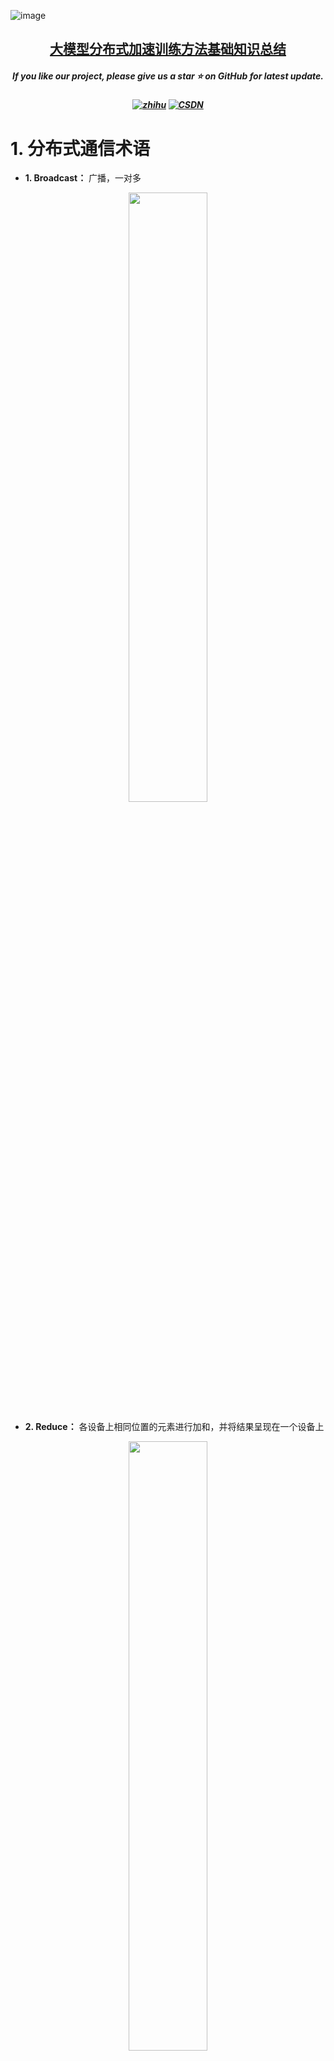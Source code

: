 ![image](https://github.com/user-attachments/assets/fa5c53c8-99fc-4720-a874-6f9210efd9bb)
<h2 align="center"> <a href="">大模型分布式加速训练方法基础知识总结</a></h2>
<h5 align="center"> If you like our project, please give us a star ⭐ on GitHub for latest update.  </h2>


<h5 align="center">
  
[![zhihu](https://img.shields.io/badge/知乎-0084FF)](https://blog.csdn.net/zwqjoy/article/details/130732601)
[![CSDN](https://img.shields.io/badge/CSDE-yellow)](https://zhuanlan.zhihu.com/p/660567767)

</h5>


# 1. 分布式通信术语
* **1. Broadcast：** 广播，一对多
<div align=center>
  <img src=https://github.com/GXYM/BasicKnowledge4OFFER/blob/main/DistributedTrainingknowledge/dkimgs/img1.png width=50% />
</div>

* **2. Reduce：** 各设备上相同位置的元素进行加和，并将结果呈现在一个设备上
<div align=center>
  <img src=https://github.com/GXYM/BasicKnowledge4OFFER/blob/main/DistributedTrainingknowledge/dkimgs/img2.png width=50% />
</div> 

* **3. All Reduce：** 相当于Reduce之后再来了一个Broadcast
<div align=center>
  <img src=https://github.com/GXYM/BasicKnowledge4OFFER/blob/main/DistributedTrainingknowledge/dkimgs/img3.png width=50% />
</div>

* **4. Gather：** Gather的中文叫做收集（即把东西放到一起，并不做运算），与Reduce不同的地方是，Gather只是将数据汇总到一起，而Reduce需要“按照指定的映射函数进行运算”
<div align=center>
  <img src=https://github.com/GXYM/BasicKnowledge4OFFER/blob/main/DistributedTrainingknowledge/dkimgs/img4.png width=50% />
</div>

* **5. All Gather：** 多对多广播 
* **6. Scatter：** 离散，扩散；即将一个机器上的不同数据分别给到不同机器。而广播的含义是将一个机器上的数据全部传输给其他机器
<div align=center>
  <img src=https://github.com/GXYM/BasicKnowledge4OFFER/blob/main/DistributedTrainingknowledge/dkimgs/img5.png width=50% />
</div>

* **7. Reduce Scatter：** 先广播在加和；Reduce_scatter最终呈现效果为：每个GPU上有一块完整加和后的数据。他和All reduce的区别在于，All reduce是所有完整加和的数据。
<div align=center>
  <img src=https://github.com/GXYM/BasicKnowledge4OFFER/blob/main/DistributedTrainingknowledge/dkimgs/img6.png width=50% />
</div>


<div align=center>
  <img src=https://github.com/GXYM/BasicKnowledge4OFFER/blob/main/DistributedTrainingknowledge/dkimgs/img7.png width=50% />
</div>

参考文献：[https://blog.csdn.net/cy413026/article/details/138618053](https://blog.csdn.net/cy413026/article/details/138618053)

# 2. 分布式通信架构

* **2.1.All-reduce**  
     All-reduce架构中仅用到 GPU 机器，这是因为其设计假定了每个节点都是同构节点。迭代过程中，GPU 独立计算模型参数的梯度，然后使用 All-reduce 通信聚合梯度。  
* **2.2 PS 架构**   
     PS 则包含 GPU worker 和 CPU server。迭代过程中，GPU worker 将梯度传输至 CPU server；后者将接收到的不同 workers 的梯度做聚合，然后执行 DNN 优化器（如 RMSProp 或 Adam 等）并将更新后的参数传输回 GPU workers。

<div align=center>
  <img src=https://github.com/GXYM/BasicKnowledge4OFFER/blob/main/DistributedTrainingknowledge/dkimgs/img8.png width=50% />
</div>


# 3. 分布式训练框架
## 3.1 Pytorch原生支持DDP, FSDP

* **DDP**: 传统的数据并行, 每一个GPU卡上保存整个model的参数/梯度/优化器状态, 然后对数据集切分为 N个shard分片给不同的GPU进行训练，计算完梯度后通过all-reduce通信来做梯度的融合。

<div align=center>
  <img src=https://github.com/GXYM/BasicKnowledge4OFFER/blob/main/DistributedTrainingknowledge/dkimgs/img9.png width=50% />
</div>

* **FSDP**: 全切片数据并行(Fully Sharded Data Parallel，简称为FSDP)是数据并行的一种新的方式. 微软之前Deepspeed框架中提出过三种级别的ZERO算法，FSDP可以看成是ZERO-3的实现。核心在于要把DDP中的all-reduce操作拆解为reduce-scatter和all-gather 操作。


## 3.2 DeepSpeed
### **3.2.1 DeepSpeed基础特性** 

**1. DeepSpeed Sparse Attention**： 用6倍速度执行10倍长的序列： DeepSpeed提供了稀疏 attention kernel 一种工具性技术，可支持长序列的模型输入，包括文本输入，图像输入和语音输入。与经典的稠密 Transformer 相比，它支持的输入序列长一个数量级，并在保持相当的精度下获得最高 6 倍的执行速度提升。它还比最新的稀疏实现快 1.5–3 倍。此外，我们的稀疏 kernel 灵活支持稀疏格式，使用户能够通过自定义稀疏结构进行创新。  

**2. 比特 Adam 减少 5 倍通信量**： Adam 是一个在大规模深度学习模型训练场景下的有效的（也许是最广为应用的）优化器。然而，它与通信效率优化算法往往不兼容。因此，在跨设备进行分布式扩展时，通信开销可能成为瓶颈。我们推出了一种 1 比特 Adam 新算法，以及其高效实现。该算法最多可减少 5 倍通信量，同时实现了与Adam相似的收敛率。在通信受限的场景下，我们观察到分布式训练速度提升了 3.5 倍，这使得该算法可以扩展到不同类型的 GPU 群集和网络环境。

**3. mpi、gloo 和 nccl 等通信策略**： 
```
* mpi 是一种跨节点通信库，常用于 CPU 集群上的分布式训练；  
* gloo 是一种高性能的分布式训练框架，支持 CPU 和 GPU 上的分布式训练；  
* nccl 是 NVIDIA 提供的 GPU 专用通信库，被广泛应用于 GPU 上的分布式训练。  
```

**4. 混合精度训练**：  
在 DeepSpeed 中，可以通过在配置文件中设置 “bf16.enabled”: true 来启用 BF16 混合精度训练，减少占用内存。混合精度训练是指在训练过程中同时使用FP16（半精度浮点数）和FP32（单精度浮点数）两种精度的技术。  
在使用混合精度训练时，需要注意一些问题，例如梯度裁剪（Gradient Clipping）和学习率调整（Learning Rate Schedule）等。梯度裁剪可以防止梯度爆炸，学习率调整可以帮助模型更好地收敛。因此，在设置混合精度训练时，需要根据具体情况进行选择和配置。  

<div align=center>
  <img src=https://github.com/GXYM/BasicKnowledge4OFFER/blob/main/DistributedTrainingknowledge/dkimgs/img10.png width=50% />
</div>

```
* 存储一份fp32的parameter，momentum和variance（统称model states）
* 在forward开始之前，额外开辟一块存储空间，将fp32 parameter减半到fp16 parameter。
* 正常做forward和backward，在此之间产生的activation和gradients，都用fp16进行存储。
* 用fp16 gradients去更新fp32下的model states。
* 当模型收敛后，fp32的parameter就是最终的参数输出。
```
注：W=fp16(参数 2Ψ)，G=fp16(梯度 2Ψ)，O=fp32(优化器状态 4Ψ+4Ψ+4Ψ=12Ψ)，假设模型参数在INT8下模型的参数大小为Ψ.

```
Adam优化下的optimizer states只在最终做update时才用到
数据并行中，gradients只在最后做AllReduce和updates时才用到
参数W只在做forward和backward的那一刻才用到
```


### **3.2.2 DeepSpeed-ZeRO** 

**0. ZeRO-0**: 禁用所有类型的分片，仅使用 DeepSpeed 作为 DDP (Distributed Data Parallel) (计算完梯度需要All-Reduce， 先聚合到GPU0，在广播， 通信量2Φ)  

**1. ZeRO-1**:  分割Optimizer states (优化器状态包括一份fp32的模型参数副本、 Adam优化器的两个参数<momentum, variance>),  不同优化器参数数量不一样， SGD只有Momentum. 
```
* 操  作：优化器参数被划分到多个memory上，每个momoey上的进程只负责更新它自己那部分参数。通信容量与数据并行性相同, 但可以减少了4倍的显存；
* 优化前：ZeRO-1采用先对梯度All-Reduce(所有)，通信量为2Φ；在对参数All-Gather（部分），通信量为2Φ；所以总的通信量为3Φ；
* 优化后：先对梯度Reduce Scatter（部分）， 通信量为1Φ； 在对参数All-Gather (部分)，通信量为1Φ； 总的通信量为2Φ；
```
（注：ZeRO-1前期通信量为3Φ，后期进行了代码优化通信量为2Φ）

<div align=center>
  <img src=https://github.com/GXYM/BasicKnowledge4OFFER/blob/main/DistributedTrainingknowledge/dkimgs/img11.png width=50% />
</div>

具体流程如下：  
- (1) 每块GPU上存一份完整的参数W。将一个batch的数据分成3份，每块GPU各吃一份，做完一轮foward和backward后，各得一份梯度;  
- (2) 对梯度做一次AllReduce，得到完整的梯度G，产生单卡通讯量 2Φ 。为了表达简明，这里通讯量我们就不再换算成byte了，而直接根据参数量来计算;   
- (3) 得到完整梯度G，就可以对W做更新。我们知道W的更新由Optimizer states;      
- (4) 此时，每块GPU上都有部分W没有完成更新（图中白色部分）。所以我们需要对W做一次All-Gather，从别的GPU上把更新好的部分W取回来。产生单卡通讯量 Φ ;   

在实操中，可以只对梯度做一次scatter-reduce，并用各自维护的optimizer去更新对应的W，然后再对W做all-gather使得每块卡上都有更新后的完整W，这样通讯量就是 2Φ 。因为论文定义stage1只有optimizer是切开的，意味着G和W都是完整的。所以对G做all-reduce（虽然拿回完整的G并没有意义），对W做all-gather，这样通讯量就是 3Φ 。deepspeed的某次代码更新是将stage1的通讯量从 3Φ 降至 2Φ ，可能也是基于此做了改进。


**2. ZeRO-2**: 分割Optimizer States与Gradients   
```
* 操  作：每个memory，只保留它分配到的optimizer state所对应的梯度。
* 合理性：因为梯度和Optimizer是紧密联系在一起的。只知道梯度，不知道Optimizer state，是没有办法优化模型参数的。
* 收  益：8倍显存节约，先对梯度Scatter-Reduce（部分）， 通信量为1Φ， 在对参数All-Gather (部分)， 通信量为1Φ； 所以总的通信量为2Φ。
```
<div align=center>
  <img src=https://github.com/GXYM/BasicKnowledge4OFFER/blob/main/DistributedTrainingknowledge/dkimgs/img12.png width=50% />
</div>  

<div align=center>
  <img src=https://github.com/GXYM/BasicKnowledge4OFFER/blob/main/DistributedTrainingknowledge/dkimgs/img13.png width=50% />
</div>

- (1) 每块GPU上存一份完整的参数W。将一个batch的数据分成3份，每块GPU各吃一份，做完一轮foward和backward后，算得一份完整的梯度（上图中绿色+白色）;  
- (2) 对梯度做一次Reduce-Scatter，保证每个GPU上所维持的那块梯度是聚合梯度。例如对GPU1，它负责维护G1，因此其他的GPU只需要把G1对应位置的梯度发给GPU1做加总就可;汇总完毕后，白色块对GPU无用，可以从显存中移除。单卡通讯量 Φ ;  
- (3) 每块GPU用自己对应的O和G去更新相应的W。更新完毕后，每块GPU维持了一块更新完毕的W。同理，对W做一次All-Gather，将别的GPU算好的W同步到自己这来, 单卡通讯量 Φ.  

 
**3. ZeRO-3**：分割Optimizer States、Gradients与Parameters；ZeRO-3会在forward和backward的时候，自动将模型参数分配到多个memory（16Ψ/N）
<div align=center>
  <img src=https://github.com/GXYM/BasicKnowledge4OFFER/blob/main/DistributedTrainingknowledge/dkimgs/img14.png width=50% />
</div>

流程如下：  
- (1) 每块GPU上只保存部分参数W。将一个batch的数据分成3份，每块GPU各吃一份；     
- (2) 做forward时，对W做一次All-Gather，取回分布在别的GPU上的W，得到一份完整的W，单卡通讯量 Φ 。forward做完，立刻把不是自己维护的W抛弃；   
- (3) 做backward时，对W做一次All-Gather，取回完整的W，单卡通讯量 Φ 。backward做完，立刻把不是自己维护的W抛弃；  
- (4) 做完backward，算得一份完整的梯度G，对G做一次Reduce-Scatter，从别的GPU上聚合自己维护的那部分梯度，单卡通讯量 Φ 。聚合操作结束后，立刻把不是自己维护的G抛弃。
- (5) 用自己维护的O和G，更新W。由于只维护部分W，因此无需再对W做任何AllReduce操作；  

**ZeRO-0 vs. ZeRO-1 vs. ZeRO-2 vs. ZeRO-3**：
<div align=center>
  <img src=https://github.com/GXYM/BasicKnowledge4OFFER/blob/main/DistributedTrainingknowledge/dkimgs/img15.png width=50% />
</div>

**4. ZeRO++**：对ZeRO-3进行了优化，3D并行化实现万亿参数模型训练；通信量减少4倍, 前向传播参数同步0.5Φ+反向传播梯度更新同步0.25Φ; 节点内部FP16—>INT8; 节点之间FP16->INT4!  
```
* 模型参数：模型参数每台服务器保存一份，服务器内部参数分布存储；
* 分层计算：每台服务器内部先更新参数，然后在服务器之间同步；
* 量化通信：通信数据量化为int8,然后反量化。
```

<div align=center>
  <img src=https://github.com/GXYM/BasicKnowledge4OFFER/blob/main/DistributedTrainingknowledge/dkimgs/img16.png width=50% />
</div>

* **量化ZeRO权重通信（qwZ）**: 减少在all-gather期间的参数通信量，我们采用了对权重的量化，该方法在通信前将每个模型参数即时从FP16（两字节）压缩到INT8（一字节）的数据类型，并在通信后对权重进行反量化!

* **量化ZeRO梯度通信（qgZ）**: ZeRO 在后向计算完成之后需要一次 Reduce-Scatter 通信，如果直接将量化策略应用到 Reduce-Scatter 通信的话，包含超过一系列的量化和反量化操作（量化压缩后的数据以为所有 GPU 的平均数），这不仅需要较大的巨大的计算开销，还会带来额外的通信量； 为减少量化和反量化操作次数，首先对全部梯度量化，然后所有GPU进行一次All-to-All通信，最后执行反量化操作。

* **分层切片hpZ**：为了减少反向传播过程中权重上的 all-gather 通信开销，我们选择用 GPU 内存来换取通信。具体而言，我们并不是像在 ZeRO 中那样将整个模型权重分布在所有的机器中，而是在每台机器内维护一份完整的模型副本。尽管这会带来更高的内存开销，但它使我们能够用机器内的 all-gather/broadcast 替换昂贵的跨机器 all-gather/broadcast，由于机器内通信带宽更高，所以这个过程会快很多。

**5.ZeRO vs 模型并行** 

虽然ZeRO把参数W给切了，但ZeRO是模型并行的形式，数据并行的实质。模型并行，是指在forward和backward的过程中，我只需要用自己维护的那块W来计算就行。即同样的输入X，每块GPU上各算模型的一部分，最后通过某些方式聚合结果。但对ZeRO来说，它做forward和backward的时候，是需要把各GPU上维护的W聚合起来的，即本质上还是用完整的W进行计算。它是不同的输入X，完整的参数W，最终再做聚合。

**6.ZeRO-Offload** 
* forward和backward计算量高，因此和它们相关的部分，例如 参数W（fp16），activation，就全放入GPU  
* update的部分计算量低，因此和它相关的部分，全部放入CPU中。例如 optimizer states（fp32）和gradients(fp16)等  

### **3.2.3 DeepSpeed使用** 
```
* Zero（Zero Redundancy Optimizer，3D优化与卸载）：在deepspeed中通过zero_optimization.stage=0/1/2/3 设置
* 卸载通过zero_optimization.offload_optimizer.device设置
```
<div align=center>
  <img src=https://github.com/GXYM/BasicKnowledge4OFFER/blob/main/DistributedTrainingknowledge/dkimgs/img17.png width=50% />
</div>


### 3.2.4 显存占用分析  
<div align=center>
  <img src=https://github.com/GXYM/BasicKnowledge4OFFER/blob/main/DistributedTrainingknowledge/dkimgs/img18.png width=50% />
</div>

混合精度训练，同时存在fp16和fp32两种格式的数值，其中模型参数、模型梯度都是fp16，此外还有fp32的模型参数，如果优化器是Adam，则还有fp32的momentum和variance。
总的来说，模型训练时显存主要分为两部分。

* 存储主要分为两大块：**Model States**和**Residual States**:
```
* Model States指和模型本身息息相关的，必须存储的内容，具体包括：
* optimizer states：Adam优化算法中的momentum和variance
* gradients：模型梯度
* parameters：模型参数W
* Residual States指并非模型必须的，但在训练过程中会额外产生的内容，具体包括：
* activation：激活值。在流水线并行中我们曾详细介绍过。在backward过程中使用链式法则计算梯度时会用到。有了它算梯度会更快，但它不是必须存储的，因为可以通过重新做Forward来算它。
* temporary buffers: 临时存储。例如把梯度发送到某块GPU上做加总聚合时产生的存储。
* unusable fragment memory：碎片化的存储空间。虽然总存储空间是够的，但是如果取不到连续的存储空间，相关的请求也会被fail掉。对这类空间浪费可以通过内存整理来解决。
```
模型在训练过程中需要储存自身的参数和梯度（注意这里还不是Adam最后算出来的参数更新量，只是根据loss反向传播得到的原始梯度），这便需要 2Ψ+2Ψ 的内存，同时混合精度fp32训练时，Adam需要一份fp32大小的模型拷贝，momentum和variance去储存模型的优化器状态，这需要 4Ψ+4Ψ+4Ψ ，最终我们需要 16Ψ𝐵 的内存用于训练，即对于一个GPT-2模型，我们训练时需要24GB的内存，对比一张V100的显存为32GB

**ZeRO-DP主要是优化第一部分的显存占用，所以这里主要介绍第一部分的显存**
<div align=center>
  <img src=https://github.com/GXYM/BasicKnowledge4OFFER/blob/main/DistributedTrainingknowledge/dkimgs/img19.png width=50% />
</div>

* **1.将权重转换为FP16**：在这一步中，神经网络的权重（或参数）最初是FP32格式，被转换为低精度的FP16格式。这减少了内存的占用，并允许更快的计算，因为FP16操作需要更少的内存，并且可以被硬件更快地处理。计算梯度：神经网络的前向和后向通道是使用较低精度的FP16权重进行的。这一步计算损失函数相对于网络权重的梯度（部分导数），在优化过程中用于更新权重。  
* **2.将梯度转换为FP32**：在FP16中计算梯度后，它们被转换回高精度的FP32格式。这种转换对于保持数值稳定性和避免使用低精度算术时可能出现的梯度消失或爆炸等问题至关重要。乘以学习率和更新权重：现在是FP32格式，梯度被乘以学习率（一个标量值，决定了优化过程中的步长）。乘积被用来更新原始FP32神经网络权重。学习率有助于控制优化过程的收敛性，对于实现良好的性能至关重要。
    
**模型状态（model states）：假设模型的参数量是 Ψ ，使用Adam为优化器进行混合精度训练**  
* a.由于模型的参数和梯度使用float16，所以显存消耗分别为 2Ψ 和 2Ψ 。  
* b. Adam会维护一个float32的模型备份副本，消耗 4Ψ 显存。Adam优化器本身会为模型的每个参数维护两个float32的辅助变量（fp32的momentum和fp32的variance），所以显存消耗占用为 4Ψ+4Ψ 。  
总的来说，模型会消耗 2Ψ+2Ψ=4Ψ ，Adam优化器这消耗 4Ψ+4Ψ+4Ψ=12Ψ 。最终的总消耗为 4Ψ+12Ψ=16Ψ 。  

混合精度（fp16/32）训练，模型参数和激活值是以fp16的格式进行保存，前向和反向传播中也使用fp16的权重和激活值进行计算。然而为了在反向传播结束时有效地计算和参数更新，保证梯度更新的正确（混合精度训练fp16会有一个大的累积舍入误差，例如大的浮点数+小的浮点数，会体现不出来），通常会同时拷贝一份fp32的参数权重和优化器状态(包括动量估计+梯度方差)。  
即混合精度使用Adam优化算法，需要保存以下状态信息：
* Fp16的参数、梯度（2 +2 内存消耗）
* Fp32的参数、动量、方差（4 +4 +4 内存消耗）

**以LLaMA 7B 模型为例:**

1. 模型参数P所需的内存是(参数量*每个参数的内存)：  
   混合精度（fp16/32）训练: 存储fp16精度+fp32精度 = 14GB +28GB = 42GB  
2. 梯度G所需的内存（计算方式同模型参数一样，参数量*每个参数的内存）：
   混合精度（fp16/32）训练: 只存储fp16精度 = 14GB  
3. 以Adam为例，它需要存储两部分的优化器状态：time averaged momentum(动量估计)和variance of the gradients(梯度方差)。  
   混合精度（fp16/32）训练: 存储fp32精度 = 56 G
model states所需的内存，混合精度（fp16/32）训练: 42+14+56 = 112GB

**Residual States**
除了模型状态之外的显存占用，包括激活值（activation）、各种临时缓冲区（buffer）以及无法使用的显存碎片（fragmentation）。
显然，激活在训练中也会消耗大量的显存。尽管激活的显存占用已经显著减少，但是对于更大的模型来说，激活所占用的显存也会非常大。  

例如，对于100B参数量的GPT模型且batch size为32，即使用来activation checkpointing，显存占用也需要60GB。
* **Activation checkpointing**: 前向计算时，只保留部分算子的激活值。 反向更新时，需要其他算子的激活值时，再重新对其进行前向计算，得到其激活值。分为两种方式：
* **full checkpoint**: 对所有算子都进行Activation checkpointing，等于走了两遍完整的前向计算，虽然将内存消耗减小到平方根的量级，即从60GB->8GB； 但是会带来36%的重新计算开销。
* **Selective checkpointing**: 只对那些计算时间小，占显存多的op（如attention部分的op）进行Activation checkpointing。重新计算开销从36% -> 4%
* **临时缓存区(Temporary buffers)**: 对于大模型，用于存储中间结果的临时buffer也会消耗大量显存。例如在all-reduce时，需要一个平坦的buffer来融合所有的梯度，从而改善吞吐量。例如，跨设备的all-reduce操作会随着消息的增大而增加。虽然，梯度本文是fp16的张量，但是有些操作中可能需要融合的buffer为fp32。当模型尺寸很大时，临时的buffer也不小。例如，对于1.5B参数的模型，一个fp32的buffer需要6GB的显存。
* **显存碎片**: 即使在有足够显存的情况下，也可能会导致Out of Memory，这是由于显存碎片导致的。在进程发出显存请求时，如果没有连续的显存来满足请求，即使总的显存仍然足够，该请求也会失败。当训练非常大的模型时，可以观察到明显的显存碎片。极端情况下，可能会导致30%的显存碎片。


**使用DeepSpeed ZeRO策略训练LLama-7B参数模型，8卡机器，混合精度训练，显存占用情况如下**：  
计算每张卡的总显存占用情况：
* 模型参数(2W)：模型参数存储占用约14GB（FP16）(每卡显存=14GB/8=1.75GB    zero3)
* 梯度(2W)： 梯度存储占用约14GB（FP16).  (每卡显存=14GB/8=1.75GB    zero2,  zero3)
* 优化器状态(12W)： 每卡优化器状态占用10.5GB。[优化器状态总共占用84GB（7GB * 12），在8张卡上进行分片，
* 每张卡分担的优化器状态显存为：每卡优化器状态显存=84GB/8=10.5GB, 每卡 优化器状态显存=10.5G （zero-1, zero-2, zero3）

**激活值显存占用计算步骤**:
```
模型架构：假设LLaMA 7B模型具有32层，每层有4096个隐藏单元。
batch size和序列长度：假设batch size为1，序列长度为1024。
激活值大小：激活值的大小取决于batch size、序列长度和隐藏层维度。
```

**计算激活值显存占用如下**：
* 单层激活值计算: 每层激活值占用的显存大小为：batch size * 序列长度 * 隐藏层维度全模型激活值计算
* 总激活值显存占用为：模型层数 * 单层激活值大小
  
**假设使用FP16（每个值2字节），具体计算如下**：
单层激活值大小：
```
激活值大小 = 1（batch size） * 1024（序列长度） * 4096（隐藏层维度）* 2字节  
单层激活值大小 = 1 * 1024 * 4096 * 2 = 8,388,608 字节 ≈ 8MB
```
全模型激活值大小：
```
总激活值大小 = 32（层数） * 8MB（单层激活值大小）= 256M
```
在上述假设条件下，使用DeepSpeed ZeRO-1策略训练LLaMA 7B模型，混合精度训练时，激活值的显存占用大约为 256M。这个计算是基于32层，每层4096个隐藏单元，batch size为1，序列长度为1024的假设条件下进行的。实际显存占用会因具体的模型架构和训练配置而有所不同。 

总显存占用：
```
每张卡大约需要： 模型参数 + 梯度 + 分片优化器状态 + 激活显存。
```

**zero1:**  
估算：14GB（模型参数FP16） + 14GB（梯度FP16） + 10.5GB（分片优化器状态） + 0.25 GB（激活显存）。
每卡总显存占用约 14GB + 14GB + 10.5GB + 0.25 GB = 38.75G

**zero2:**  
估算：14GB（模型参数FP16） + 1.75GB（梯度FP16) + 10.5GB（分片优化器状态） + 0.25 GB（激活显存）。
每卡总显存占用约 14GB + 1.75GB + 10.5GB + 0.25 GB = 26.5G

**zero3:**  
估算：1.75GB（模型参数FP16） + 1.75GB（梯度FP16） + 10.5GB（分片优化器状态） + 0.25 GB（激活显存）。
每卡总显存占用约 1.75GB + 1.75GB + 10.5GB + 0.25 GB = 14.25G

### 3.2.6 总结
微软开发ZeRO是为了克服数据并行性和模型并行性的限制，同时实现两者的优点。
* ZeRO通过在数据并行进程中划分模型状态（参数，梯度和优化器状态），而不是复制它们，从而消除了数据并行进程中的内存冗余。它在训练期间使用动态通信计划，以在分布式设备之间共享必要的状态，以保持计算粒度和数据并行性的通信量。  
* ZeRO驱动的数据并行性，它允许每个设备的内存使用量随数据并行性的程度线性扩展，并产生与数据并行性相似的通信量。 ZeRO支持的数据并行性可以适合任意大小的模型，只要聚合的设备内存足够大以共享模型状态即可。  


## 3.3 Megatron-LM 
是由 NVIDIA 应用深度学习研究团队开发的大型、强大的 transformer 模型框架; 论文：https://arxiv.org/pdf/1909.08053
<div align=center>
  <img src=https://github.com/GXYM/BasicKnowledge4OFFER/blob/main/DistributedTrainingknowledge/dkimgs/img20.png width=50% />
</div>

布式环境初始化，即按照DP/TP/PP对进程进行分组，并为每个进程指定GPU。例如：CodeGeeX在预训练中采用的是8头TP（同一个node内的8张卡做TP，8张卡组成一个完整的模型），192头DP（192个node间做DP），一共1536块GPU进行。  

<div align=center>
  <img src=https://github.com/GXYM/BasicKnowledge4OFFER/blob/main/DistributedTrainingknowledge/dkimgs/img21.png width=50% />
</div>

### 3.3.1 张量并行(Tensor Parallelism，算模型并行的一种)  
每个张量都被分成多个块，因此张量的每个分片都位于其指定的 GPU 上，而不是让整个张量驻留在单个 GPU 上。在处理过程中，每个分片在不同的 GPU 上分别并行处理，结果在步骤结束时同步。这就是所谓的水平并行，因为是做的水平拆分

<div align=center>
  <img src=https://github.com/GXYM/BasicKnowledge4OFFER/blob/main/DistributedTrainingknowledge/dkimgs/img22.png width=50% />
</div>

### 3.3.2 流水线并行Pipeline Parallelism(模型并行的另一种)
朴素流水线并行 (naive PP) 是将模型各层分组分布在多个 GPU 上，并简单地将数据从 GPU 移动到 GPU，就好像它是一个大型复合 GPU 一样。该机制相对简单 - 将所需层用 .to() 方法绑到相应设备，现在只要数据进出这些层，这些层就会将数据切换到与该层相同的设备，其余部分保持不变  
这其实就是垂直模型并行(类似画大多数模型的拓扑图，垂直切分模型各层的)，例如，下图显示一个 8 层模型  
<div align=center>
  <img src=https://github.com/GXYM/BasicKnowledge4OFFER/blob/main/DistributedTrainingknowledge/dkimgs/img23.png width=50% />
</div>

## 3.4 Megatron-DeepSpeed

DeepSpeed团队通过将“下面第一项与后面三项相结合”，开发了一种基于3D并行的实现，这就是Megatron-Deepspeed，它使得千亿级参数量以上的大规模语言模型比如BLOOM的分布式训练变得更简单、高效和有效.  

**(1) Megatron-LM中的张量并行(Tensor Parallelism，可以理解为模型并行的一种)**  
每个张量都被分成多个块，因此张量的每个分片都位于其指定的 GPU 上，而不是让整个张量驻留在单个 GPU 上。在处理过程中，每个分片在不同的 GPU 上分别并行处理，结果在步骤结束时同步。这就是所谓的水平并行，因为是做的水平拆分

**(2) 零冗余优化器 (Zero Redundancy Optimizer，简称ZeRO，是微软DeepSpeed库的核心)**  
也执行与 TP 相类似的张量分片，但整个张量会及时重建以进行前向或反向计算，因此不需要修改模型。它还支持各种卸载技术以补偿有限的 GPU 内存


**(3) 数据并行(Data Parallelism)**  
相同的设置和模型被复制多份，每份每次都被馈送不同的一份数据。处理是并行完成的，所有份在每个训练步结束时同步

**(4) 管道并行(也称流水线并行，Pipeline Parallelism)** 
模型在多个 GPU 上垂直 (即按层) 拆分，因此只有一个或多个模型层放置在单个 GPU 上。每个 GPU 并行处理流水线的不同阶段，并处理 batch 的一部分数据




# 4. 参考文献
1. https://blog.csdn.net/cy413026/article/details/138618053
2. https://blog.csdn.net/zwqjoy/article/details/130732601
3. https://zhuanlan.zhihu.com/p/634377071
4. https://zhuanlan.zhihu.com/p/709639748
5. [《Megatron-LM: Training Multi-Billion Parameter Language Models Using Model Parallelism》](https://arxiv.org/pdf/1909.08053)











